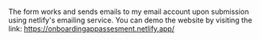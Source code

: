 The form works and sends emails to my email account upon submission using netlify's emailing service.
You can demo the website by visiting the link: https://onboardingappassesment.netlify.app/
